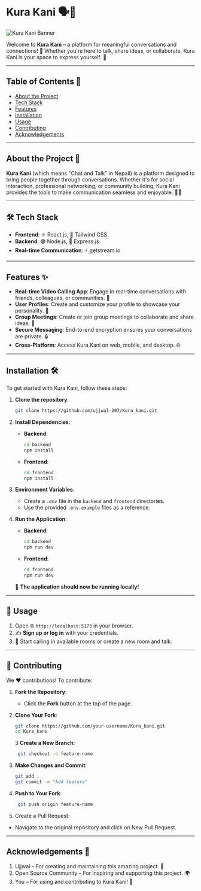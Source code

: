 # Kura Kani 🗣️💬

![Kura Kani Banner](https://asset.cloudinary.com/dtirbbbl7/ef675e01f28f20e563b1cef06bf0d4f1)

Welcome to **Kura Kani** – a platform for meaningful conversations and connections! 🌟 Whether you're here to talk, share ideas, or collaborate, Kura Kani is your space to express yourself. 🚀

---

## Table of Contents 📑

- [About the Project](#about-the-project-)
- [Tech Stack](#️-tech-stack)
- [Features](#features-)
- [Installation](#installation-)
- [Usage](#usage-)
- [Contributing](#contributing-)
- [Acknowledgements](#acknowledgements-)

---

## About the Project 🚀

**Kura Kani** (which means "Chat and Talk" in Nepali) is a platform designed to bring people together through conversations. Whether it's for social interaction, professional networking, or community building, Kura Kani provides the tools to make communication seamless and enjoyable. 💬✨

---

## 🛠️ Tech Stack

- **Frontend**: ⚛️ React.js, 🎨 Tailwind CSS
- **Backend**: 🟢 Node.js, 🚀 Express.js
- **Real-time Communication**: ⚡ getstream.io

---

## Features ✨

- **Real-time Video Calling App**: Engage in real-time conversations with friends, colleagues, or communities. 💬
- **User Profiles**: Create and customize your profile to showcase your personality. 🎨
- **Group Meetings**: Create or join group meetings to collaborate and share ideas. 👥
- **Secure Messaging**: End-to-end encryption ensures your conversations are private. 🔒
- **Cross-Platform**: Access Kura Kani on web, mobile, and desktop. 🌐

---

## Installation 🛠️

To get started with Kura Kani, follow these steps:

1. **Clone the repository**:

   ```bash
   git clone https://github.com/ujjwal-207/Kura_kani.git

   ```

2. **Install Dependencies**:

   - **Backend**:
     ```bash
     cd backend
     npm install
     ```
   - **Frontend**:
     ```bash
     cd frontend
     npm install
     ```

3. **Environment Variables**:

   - Create a `.env` file in the `backend` and `frontend` directories.
   - Use the provided `.env.example` files as a reference.

4. **Run the Application**:

   - **Backend**:

     ```bash
     cd backend
     npm run dev

     ```

   - **Frontend**:
     ```bash
     cd frontend
     npm run dev
     ```

   🎉 **The application should now be running locally!**

---

## 📖 Usage

1. Open 🌐 `http://localhost:5173` in your browser.
2. ✍️ **Sign up or log in** with your credentials.
3. 🔗 Start calling in available rooms or create a new room and talk.

---

## 🤝 Contributing

We ❤️ contributions! To contribute:

1. **Fork the Repository**:

   - Click the **Fork** button at the top of the page.

2. **Clone Your Fork**:

   ```bash
   git clone https://github.com/your-username/Kura_kani.git
   cd Kura_kani
   ```

   3 **Create a New Branch**:

   ```bash
    git checkout -b feature-name
   ```

3. **Make Changes and Commit**:

   ```bash
   git add .
   git commit -m "Add feature"
   ```

4. **Push to Your Fork**:

   ```bash
    git push origin feature-name
   ```

5. Create a Pull Request:

- Navigate to the original repository and click on New Pull Request.

---

## Acknowledgements 🙏

1. Ujjwal – For creating and maintaining this amazing project. 👏
2. Open Source Community – For inspiring and supporting this project. 🌍
3. You – For using and contributing to Kura Kani! 💖

```

```

```

```
